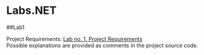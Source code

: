 # Labs.NET

##Lab1

Project Requirements: [Lab no. 1. Project Requirements](https://docs.google.com/document/d/1yvDcGLEIEMuLAceOTZ-n00U9XvVxnUiN/edit)  
Possible explanations are provided as comments in the project source code.
